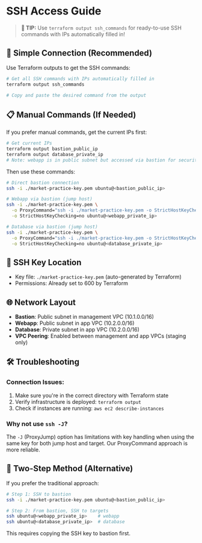 # SSH Access Guide

> **🎯 TIP:** Use `terraform output ssh_commands` for ready-to-use SSH commands with IPs automatically filled in!

## 🚀 **Simple Connection (Recommended)**

Use Terraform outputs to get the SSH commands:

```bash
# Get all SSH commands with IPs automatically filled in
terraform output ssh_commands

# Copy and paste the desired command from the output
```

## 📋 **Manual Commands (If Needed)**

If you prefer manual commands, get the current IPs first:

```bash
# Get current IPs
terraform output bastion_public_ip
terraform output database_private_ip
# Note: webapp is in public subnet but accessed via bastion for security
```

Then use these commands:

```bash
# Direct bastion connection
ssh -i ./market-practice-key.pem ubuntu@<bastion_public_ip>

# Webapp via bastion (jump host)
ssh -i ./market-practice-key.pem \
  -o ProxyCommand="ssh -i ./market-practice-key.pem -o StrictHostKeyChecking=no -W %h:%p ubuntu@<bastion_public_ip>" \
  -o StrictHostKeyChecking=no ubuntu@<webapp_private_ip>

# Database via bastion (jump host)  
ssh -i ./market-practice-key.pem \
  -o ProxyCommand="ssh -i ./market-practice-key.pem -o StrictHostKeyChecking=no -W %h:%p ubuntu@<bastion_public_ip>" \
  -o StrictHostKeyChecking=no ubuntu@<database_private_ip>
```

## 🔑 **SSH Key Location**

- Key file: `./market-practice-key.pem` (auto-generated by Terraform)
- Permissions: Already set to 600 by Terraform

## 🌐 **Network Layout**

- **Bastion**: Public subnet in management VPC (10.1.0.0/16)
- **Webapp**: Public subnet in app VPC (10.2.0.0/16) 
- **Database**: Private subnet in app VPC (10.2.0.0/16)
- **VPC Peering**: Enabled between management and app VPCs (staging only)

## 🛠️ **Troubleshooting**

### Connection Issues:
1. Make sure you're in the correct directory with Terraform state
2. Verify infrastructure is deployed: `terraform output`
3. Check if instances are running: `aws ec2 describe-instances`

### Why not use `ssh -J`?
The `-J` (ProxyJump) option has limitations with key handling when using the same key for both jump host and target. Our ProxyCommand approach is more reliable.

## 📖 **Two-Step Method (Alternative)**

If you prefer the traditional approach:

```bash
# Step 1: SSH to bastion
ssh -i ./market-practice-key.pem ubuntu@<bastion_public_ip>

# Step 2: From bastion, SSH to targets
ssh ubuntu@<webapp_private_ip>    # webapp
ssh ubuntu@<database_private_ip>  # database
```

This requires copying the SSH key to bastion first.